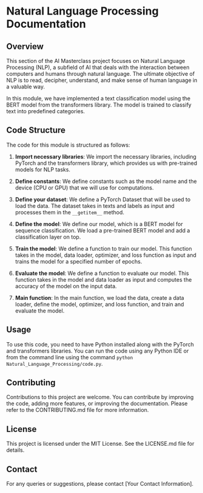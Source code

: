 # Natural Language Processing Documentation

## Overview

This section of the AI Masterclass project focuses on Natural Language Processing (NLP), a subfield of AI that deals with the interaction between computers and humans through natural language. The ultimate objective of NLP is to read, decipher, understand, and make sense of human language in a valuable way.

In this module, we have implemented a text classification model using the BERT model from the transformers library. The model is trained to classify text into predefined categories.

## Code Structure

The code for this module is structured as follows:

1. **Import necessary libraries**: We import the necessary libraries, including PyTorch and the transformers library, which provides us with pre-trained models for NLP tasks.

2. **Define constants**: We define constants such as the model name and the device (CPU or GPU) that we will use for computations.

3. **Define your dataset**: We define a PyTorch Dataset that will be used to load the data. The dataset takes in texts and labels as input and processes them in the `__getitem__` method.

4. **Define the model**: We define our model, which is a BERT model for sequence classification. We load a pre-trained BERT model and add a classification layer on top.

5. **Train the model**: We define a function to train our model. This function takes in the model, data loader, optimizer, and loss function as input and trains the model for a specified number of epochs.

6. **Evaluate the model**: We define a function to evaluate our model. This function takes in the model and data loader as input and computes the accuracy of the model on the input data.

7. **Main function**: In the main function, we load the data, create a data loader, define the model, optimizer, and loss function, and train and evaluate the model.

## Usage

To use this code, you need to have Python installed along with the PyTorch and transformers libraries. You can run the code using any Python IDE or from the command line using the command `python Natural_Language_Processing/code.py`.

## Contributing

Contributions to this project are welcome. You can contribute by improving the code, adding more features, or improving the documentation. Please refer to the CONTRIBUTING.md file for more information.

## License

This project is licensed under the MIT License. See the LICENSE.md file for details.

## Contact

For any queries or suggestions, please contact [Your Contact Information].
